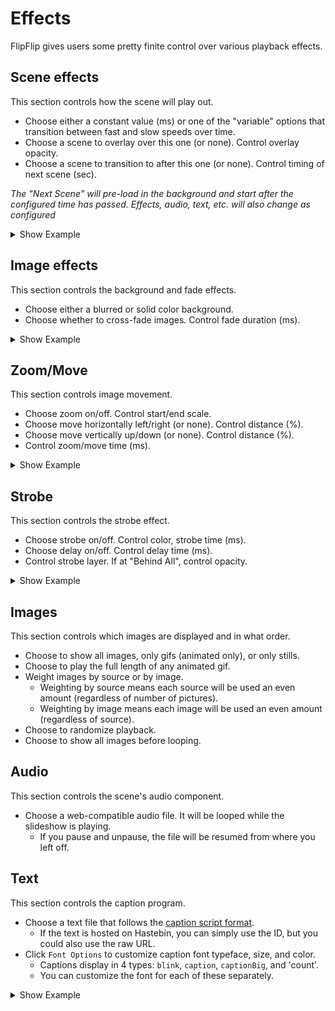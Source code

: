 # Effects
FlipFlip gives users some pretty finite control over various playback effects.

## Scene effects
This section controls how the scene will play out.
* Choose either a constant value (ms) or one of the "variable" options that transition between fast and slow speeds over time.
* Choose a scene to overlay over this one (or none). Control overlay opacity.
* Choose a scene to transition to after this one (or none). Control timing of next scene (sec).

_The "Next Scene" will pre-load in the background and start after the configured time has passed. Effects, audio, 
text, etc. will also change as configured_

<details>
  <summary>Show Example</summary>
  <img src="doc_images/timing_ex.gif" alt="Timing Example">
</details>

## Image effects
This section controls the background and fade effects.
* Choose either a blurred or solid color background.
* Choose whether to cross-fade images. Control fade duration (ms).

<details>
  <summary>Show Example</summary>
  <img src="doc_images/fade_ex.gif" alt="Fade Example">
</details>

## Zoom/Move
This section controls image movement.
* Choose zoom on/off. Control start/end scale.
* Choose move horizontally left/right (or none). Control distance (%).
* Choose move vertically up/down (or none). Control distance (%).
* Control zoom/move time (ms).

<details>
  <summary>Show Example</summary>
  <img src="doc_images/zoom_ex.gif" alt="Zoom Example">
</details>

## Strobe
This section controls the strobe effect.
* Choose strobe on/off. Control color, strobe time (ms).
* Choose delay on/off. Control delay time (ms).
* Control strobe layer. If at "Behind All", control opacity.

<details>
  <summary>Show Example</summary>
  <img src="doc_images/strobe_ex.gif" alt="Strobe Example">
</details>

## Images
This section controls which images are displayed and in what order.
* Choose to show all images, only gifs (animated only), or only stills.
* Choose to play the full length of any animated gif.
* Weight images by source or by image.
  * Weighting by source means each source will be used an even amount (regardless of number of pictures).
  * Weighting by image means each image will be used an even amount (regardless of source).
* Choose to randomize playback.
* Choose to show all images before looping.

## Audio
This section controls the scene's audio component.
* Choose a web-compatible audio file. It will be looped while the slideshow is playing.
  * If you pause and unpause, the file will be resumed from where you left off.

## Text
This section controls the caption program.
* Choose a text file that follows the [caption script format](caption_script.md).
  * If the text is hosted on Hastebin, you can simply use the ID, but you could also use the raw URL.
* Click `Font Options` to customize caption font typeface, size, and color. 
  * Captions display in 4 types: `blink`, `caption`, `captionBig`, and 'count'.
  * You can customize the font for each of these separately.
  
<details>
  <summary>Show Example</summary>
  <img src="doc_images/caption_ex.gif" alt="Caption Example">
</details>
